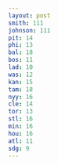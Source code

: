 ```yaml
---
layout: post
smith: 111
johnson: 111
pit: 14
phi: 13
bal: 18
bos: 11
lad: 10
was: 12
kan: 15
tam: 18
nyy: 16
cle: 14
tor: 13
stl: 16
min: 16
hou: 16
atl: 11
sdg: 9
---
```

